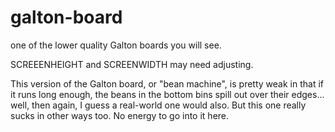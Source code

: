 # galton-board
one of the lower quality Galton boards you will see.

SCREEENHEIGHT and SCREENWIDTH may need adjusting.

This version of the Galton board, or "bean machine", is pretty weak in that if it runs long enough, the beans in the bottom bins spill out over their edges... well, then again, I guess a real-world one would also. But this one really sucks in other ways too. No energy to go into it here.

